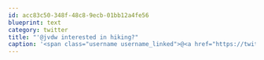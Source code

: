```yaml
---
id: acc83c50-348f-48c8-9ecb-01bb12a4fe56
blueprint: text
category: twitter
title: "'@jvdw interested in hiking?"
caption: '<span class="username username_linked">@<a href="https://twitter.com/jvdw" title="John van der Woude">jvdw</a></span> interested in hiking?'
---
```

